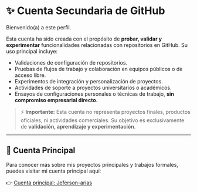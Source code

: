 # ✨ Cuenta Secundaria de GitHub

Bienvenido(a) a este perfil.

Esta cuenta ha sido creada con el propósito de **probar, validar y experimentar** funcionalidades relacionadas con repositorios en GitHub. Su uso principal incluye:

- Validaciones de configuración de repositorios.
- Pruebas de flujos de trabajo y colaboración en equipos públicos o de acceso libre.
- Experimentos de integración y personalización de proyectos.
- Actividades de soporte a proyectos universitarios o académicos.
- Ensayos de configuraciones personales o técnicas de trabajo, **sin compromiso empresarial directo**.

> ⚡ **Importante:** Esta cuenta no representa proyectos finales, productos oficiales, ni actividades comerciales. Su objetivo es exclusivamente de **validación, aprendizaje y experimentación**.

---

## 🔗 Cuenta Principal

Para conocer más sobre mis proyectos principales y trabajos formales, puedes visitar mi cuenta principal aquí:

👉 [Cuenta principal: Jeferson-arias](https://github.com/Jeferson-Arias)


